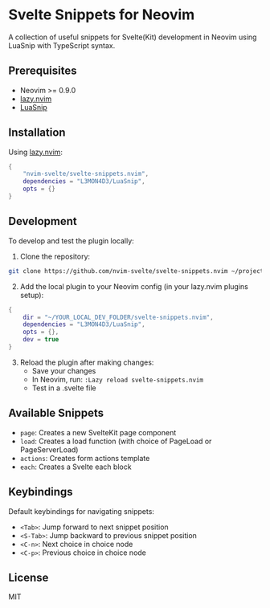 # Svelte Snippets for Neovim

A collection of useful snippets for Svelte(Kit) development in Neovim using LuaSnip with TypeScript syntax.

## Prerequisites

- Neovim >= 0.9.0
- [lazy.nvim](https://github.com/folke/lazy.nvim)
- [LuaSnip](https://github.com/L3MON4D3/LuaSnip)

## Installation

Using [lazy.nvim](https://github.com/folke/lazy.nvim):

```lua
{
    "nvim-svelte/svelte-snippets.nvim",
    dependencies = "L3MON4D3/LuaSnip",
    opts = {}
}
```

## Development

To develop and test the plugin locally:

1. Clone the repository:

```bash
git clone https://github.com/nvim-svelte/svelte-snippets.nvim ~/projects/svelte-snippets.nvim
```

2. Add the local plugin to your Neovim config (in your lazy.nvim plugins setup):

```lua
{
    dir = "~/YOUR_LOCAL_DEV_FOLDER/svelte-snippets.nvim",
    dependencies = "L3MON4D3/LuaSnip",
    opts = {},
    dev = true
}
```

3. Reload the plugin after making changes:
   - Save your changes
   - In Neovim, run: `:Lazy reload svelte-snippets.nvim`
   - Test in a .svelte file

## Available Snippets

- `page`: Creates a new SvelteKit page component
- `load`: Creates a load function (with choice of PageLoad or PageServerLoad)
- `actions`: Creates form actions template
- `each`: Creates a Svelte each block

## Keybindings

Default keybindings for navigating snippets:

- `<Tab>`: Jump forward to next snippet position
- `<S-Tab>`: Jump backward to previous snippet position
- `<C-n>`: Next choice in choice node
- `<C-p>`: Previous choice in choice node

## License

MIT
